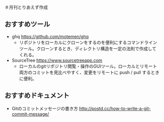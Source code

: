 ＃月刊とりあえず作成

## おすすめツール

- ghq https://github.com/motemen/ghq
  - リポジトリをローカルにクローンをするのを便利にするコマンドラインツール。クローンするとき、ディレクトリ構造を一定の法則で作成してくれる。
- SourceTree https://www.sourcetreeapp.com
  - ローカルのgitリポジトリ閲覧・操作のGUIツール。ローカルとリモート両方のコミットを見比べやすく、変更をリモートに push / pull するときに便利。

## おすすめドキュメント

- Gitのコミットメッセージの書き方 http://postd.cc/how-to-write-a-git-commit-message/
